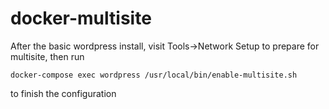 # docker-multisite

After the basic wordpress install, visit Tools->Network Setup to prepare for
multisite, then run 

	docker-compose exec wordpress /usr/local/bin/enable-multisite.sh


 to finish the configuration
